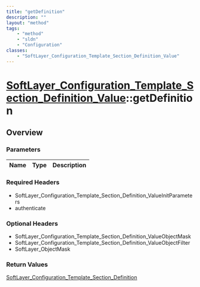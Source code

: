```yaml
---
title: "getDefinition"
description: ""
layout: "method"
tags:
    - "method"
    - "sldn"
    - "Configuration"
classes:
    - "SoftLayer_Configuration_Template_Section_Definition_Value"
---
```

# [SoftLayer_Configuration_Template_Section_Definition_Value](/reference/services/SoftLayer_Configuration_Template_Section_Definition_Value)::getDefinition




## Overview 


### Parameters 
|Name | Type | Description |
| --- | --- | --- |


### Required Headers
* SoftLayer_Configuration_Template_Section_Definition_ValueInitParameters
* authenticate

### Optional Headers
* SoftLayer_Configuration_Template_Section_Definition_ValueObjectMask
* SoftLayer_Configuration_Template_Section_Definition_ValueObjectFilter
* SoftLayer_ObjectMask

### Return Values
<a href='/reference/datatypes/SoftLayer_Configuration_Template_Section_Definition'>SoftLayer_Configuration_Template_Section_Definition </a>


